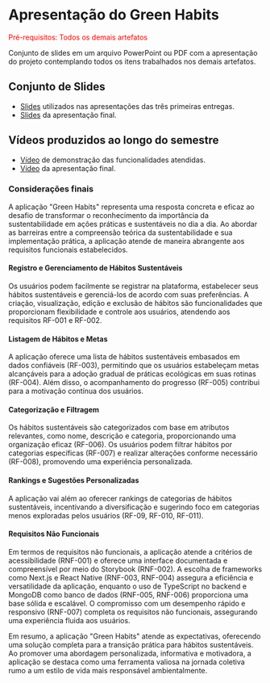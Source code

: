 # Apresentação do Green Habits

<span style="color:red">Pré-requisitos: Todos os demais artefatos</span>

Conjunto de slides em um arquivo PowerPoint ou PDF com a apresentação do projeto contemplando todos os itens trabalhados nos demais artefatos.


## Conjunto de Slides

- [Slides](https://www.canva.com/design/DAFu8JjxtDk/27LBlQTK4d194u2ieGr6lQ/view) utilizados nas apresentações das três primeiras entregas.
- [Slides](https://github.com/ICEI-PUC-Minas-PMV-ADS/pmv-ads-2023-2-e4-proj-infra-t6-green-habits/files/13575408/Green.Habits.-.Slides.pdf) da apresentação final.


## Vídeos produzidos ao longo do semestre

- [Vídeo](https://youtu.be/FYxm795AmrE) de demonstração das funcionalidades atendidas.
- [Vídeo](https://youtu.be/0yVUtkvIooE) da apresentação final.

### Considerações finais

A aplicação "Green Habits" representa uma resposta concreta e eficaz ao desafio de transformar o reconhecimento da importância da sustentabilidade em ações práticas e sustentáveis no dia a dia. Ao abordar as barreiras entre a compreensão teórica da sustentabilidade e sua implementação prática, a aplicação atende de maneira abrangente aos requisitos funcionais estabelecidos.

#### Registro e Gerenciamento de Hábitos Sustentáveis

Os usuários podem facilmente se registrar na plataforma, estabelecer seus hábitos sustentáveis e gerenciá-los de acordo com suas preferências. A criação, visualização, edição e exclusão de hábitos são funcionalidades que proporcionam flexibilidade e controle aos usuários, atendendo aos requisitos RF-001 e RF-002.

#### Listagem de Hábitos e Metas

A aplicação oferece uma lista de hábitos sustentáveis embasados em dados confiáveis (RF-003), permitindo que os usuários estabeleçam metas alcançáveis para a adoção gradual de práticas ecológicas em suas rotinas (RF-004). Além disso, o acompanhamento do progresso (RF-005) contribui para a motivação contínua dos usuários.

#### Categorização e Filtragem

Os hábitos sustentáveis são categorizados com base em atributos relevantes, como nome, descrição e categoria, proporcionando uma organização eficaz (RF-006). Os usuários podem filtrar hábitos por categorias específicas (RF-007) e realizar alterações conforme necessário (RF-008), promovendo uma experiência personalizada.

#### Rankings e Sugestões Personalizadas

A aplicação vai além ao oferecer rankings de categorias de hábitos sustentáveis, incentivando a diversificação e sugerindo foco em categorias menos exploradas pelos usuários (RF-09, RF-010, RF-011).

#### Requisitos Não Funcionais

Em termos de requisitos não funcionais, a aplicação atende a critérios de acessibilidade (RNF-001) e oferece uma interface documentada e compreensível por meio do Storybook (RNF-002). A escolha de frameworks como Next.js e React Native (RNF-003, RNF-004) assegura a eficiência e versatilidade da aplicação, enquanto o uso de TypeScript no backend e MongoDB como banco de dados (RNF-005, RNF-006) proporciona uma base sólida e escalável. O compromisso com um desempenho rápido e responsivo (RNF-007) completa os requisitos não funcionais, assegurando uma experiência fluida aos usuários.

Em resumo, a aplicação "Green Habits" atende as expectativas, oferecendo uma solução completa para a transição prática para hábitos sustentáveis. Ao promover uma abordagem personalizada, informativa e motivadora, a aplicação se destaca como uma ferramenta valiosa na jornada coletiva rumo a um estilo de vida mais responsável ambientalmente.
